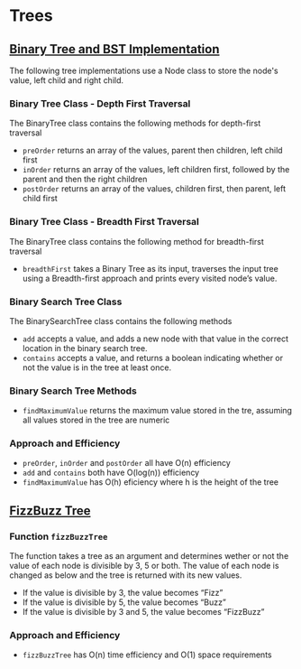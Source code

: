 # Trees

## [Binary Tree and BST Implementation](challenges/tree/tree.js)
The following tree implementations use a Node class to store the node's value, left child and right child.

### Binary Tree Class - Depth First Traversal
The BinaryTree class contains the following methods for depth-first traversal
- `preOrder` returns an array of the values, parent then children, left child first
- `inOrder` returns an array of the values, left children first, followed by the parent and then the right children
- `postOrder` returns an array of the values, children first, then parent, left child first

### Binary Tree Class - Breadth First Traversal
The BinaryTree class contains the following method for breadth-first traversal
- `breadthFirst` takes a Binary Tree as its input, traverses the input tree using a Breadth-first approach and prints every visited node’s value.

### Binary Search Tree Class
The BinarySearchTree class contains the following methods
- `add` accepts a value, and adds a new node with that value in the correct location in the binary search tree.
- `contains` accepts a value, and returns a boolean indicating whether or not the value is in the tree at least once.

### Binary Search Tree Methods
- `findMaximumValue` returns the maximum value stored in the tre, assuming all values stored in the tree are numeric

### Approach and Efficiency
- `preOrder`, `inOrder` and `postOrder` all have O(n) efficiency
- `add` and `contains` both have O(log(n)) efficiency
- `findMaximumValue` has O(h) eficiency where h is the height of the tree

## [FizzBuzz Tree](challenges/fizzBuzzTree/fizz-buzz-tree.js)

### Function `fizzBuzzTree`
The function takes a tree as an argument and determines wether or not the value of each node is divisible by 3, 5 or both. The value of each node is changed as below and the tree is returned with its new values.
- If the value is divisible by 3, the value becomes “Fizz”
- If the value is divisible by 5, the value becomes “Buzz”
- If the value is divisible by 3 and 5, the value becomes “FizzBuzz”

### Approach and Efficiency
- `fizzBuzzTree` has O(n) time efficiency and O(1) space requirements
